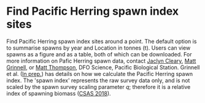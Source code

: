 # Find Pacific Herring spawn index sites

Find Pacific Herring spawn index sites around a point.
The default option is to summarise spawns by year and Location in tonnes (t).
Users can view spawns as a figure and as a table, both of which can be downloaded.
For more information on Pafic Herring spawn data, contact
[Jaclyn Cleary](mailto:Jaclyn.Cleary@dfo-mpo.gc.ca),
[Matt Grinnell](mailto:Matthew.Grinnell@dfo-mpo.gc.ca), or
[Matt Thompson](mailto:Matthew.Thompson@dfo-mpo.gc.ca@dfo-mpo.gc.ca),
DFO Science, Pacific Biological Station.
Grinnell et al. ([In prep.](https://github.com/grinnellm/HerringSpawnDocumentation/blob/master/SpawnIndexTechnicalReport.pdf)) has details on how we calculate the Pacific Herring spawn index.
The 'spawn index' represents the raw survey data only, and is not scaled by the spawn survey scaling parameter *q*;	
therefore it is a relative index of spawning biomass ([CSAS 2018](http://www.dfo-mpo.gc.ca/csas-sccs/Publications/SAR-AS/2018/2018_002-eng.html)).
